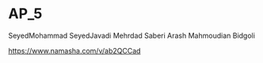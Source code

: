 # AP_5
SeyedMohammad SeyedJavadi
Mehrdad Saberi
Arash Mahmoudian Bidgoli 

https://www.namasha.com/v/ab2QCCad

